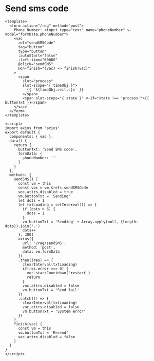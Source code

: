 # Send sms code

<template>
<ClientOnly>
  Phone Number: <input type="text" name="phoneNumber">
  <vac
    ref="sendSMSCode"
    tag="button"
    type="button"
    :autoStart="false"
    :left-time="6000"
    @click="sendSMS"
    @on-finish="(vac) => finish(vac)"
  >
    <span
      slot="process"
      slot-scope="{ timeObj }">
        {{ `${timeObj.ceil.s}s` }}
      </span>
      <span slot-scope="{ state }" v-if="state !== 'process'">{{ buttonTxt }}</span>
  </vac>
</ClientOnly>
</template>

``` vue
<template>
  <form action="/reg" method="post">
    Phone Number: <input type="text" name="phoneNumber" v-model="formData.phoneNumber">
    <vac
      ref="sendSMSCode"
      tag="button"
      type="button"
      :autoStart="false"
      :left-time="60000"
      @click="sendSMS"
      @on-finish="(vac) => finish(vac)"
    >
      <span
        slot="process"
        slot-scope="{ timeObj }">
          {{ `${timeObj.ceil.s}s` }}
        </span>
        <span slot-scope="{ state }" v-if="state !== 'process'">{{ buttonTxt }}</span>
    </vac>
  </form>
</template>

<script>
import axios from 'axios'
export default {
  components: { vac },
  data() {
    return {
      buttonTxt: 'Send SMS code',
      formData: {
        phoneNumber: ''
      }
    }
  },
  methods: {
    sendSMS() {
      const vm = this
      const voc = vm.$refs.sendSMSCode
      voc.attrs.disabled = true
      vm.buttonTxt = 'Sending'
      let dots = 1
      let txtLoading = setInterval(() => {
        if (dots > 6) {
          dots = 1
        }
        vm.buttonTxt = 'Sending' + Array.apply(null, {length: dots}).join('.')
        dots++
      }, 300)
      axios({
        url: '/reg/sendSMS',
        method: 'post',
        data: vm.formData
      })
      .then((res) => {
        clearInterval(txtLoading)
        if(res.error === 0) {
          voc.startCountdown('restart')
          return
        }
        voc.attrs.disabled = false
        vm.buttonTxt = 'Send fail'
      })
      .catch(() => {
        clearInterval(txtLoading)
        voc.attrs.disabled = false
        vm.buttonTxt = 'System error'
      })
    },
    finish(vac) {
      const vm = this
      vm.buttonTxt = 'Resend'
      vac.attrs.disabled = false
    }
  }
}
</script>
```

<script>
export default {
  data() {
    return {
      buttonTxt: 'Send SMS code'
    }
  },
  methods: {
    sendSMS() {
      const vm = this
      vm.$refs.sendSMSCode.attrs.disabled = true
      vm.buttonTxt = 'Sending'
      let dots = 1
      let txtLoading = setInterval(() => {
        if (dots > 6) {
          dots = 1
        }
        vm.buttonTxt = 'Sending' + Array.apply(null, {length: dots}).join('.')
        dots++
      }, 300)
      setTimeout(() => {
        clearInterval(txtLoading)
        vm.$refs.sendSMSCode.startCountdown('restart')
      }, 3000)
    },
    finish(vac) {
      const vm = this
      vm.buttonTxt = 'Resend'
      vac.attrs.disabled = false
    }
  }
}
</script>